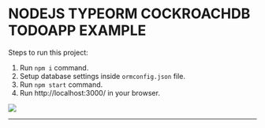 # NODEJS TYPEORM COCKROACHDB TODOAPP EXAMPLE

Steps to run this project:

1. Run `npm i` command.
2. Setup database settings inside `ormconfig.json` file.
3. Run `npm start` command.
4. Run http://localhost:3000/ in your browser.


<img src="https://university.cockroachlabs.com/certificates/2d6d561993cd4ab78b488199ac981e01"/>
 <hr></hr>
<p align="center">
  <samp>


